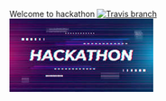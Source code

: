 Welcome to hackathon
[![Travis branch](https://img.shields.io/badge/build-passing-green)]()
![image](hacka.jpeg)
